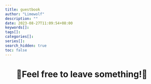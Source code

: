 ```yaml
---
title: guestbook
author: "Limewolf"
description: ""
date: 2023-08-27T11:09:54+08:00
keywords[]: 
tags[]: 
categories[]: 
series[]:
search_hidden: true
toc: false
---
```


# <center>🐺Feel free to leave something!🐺</center>

<script src="https://giscus.app/client.js"
        data-repo="Nicolas-L0/blog.limewolf.top"
        data-repo-id="R_kgDOKJYObQ"
        data-category="Announcements"
        data-category-id="DIC_kwDOKJYObc4CY4qA"
        data-mapping="specific"
        data-term="Comment: guestbook"
        data-strict="0"
        data-reactions-enabled="1"
        data-emit-metadata="0"
        data-input-position="top"
        data-theme="noborder_light"
        data-lang="zh-CN"
        data-loading="lazy"
        crossorigin="anonymous"
        async>
</script>